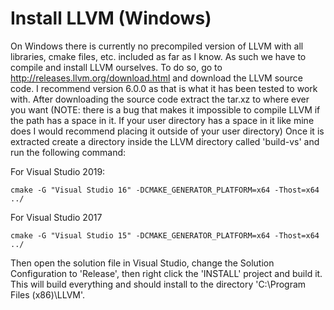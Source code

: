 # Install LLVM (Windows)

On Windows there is currently no precompiled version of LLVM with all libraries, cmake files, etc. included as far as I know. As such we have to compile and install LLVM ourselves.
To do so, go to http://releases.llvm.org/download.html and download the LLVM source code. I recommend version 6.0.0 as that is what it has been tested to work with.
After downloading the source code extract the tar.xz to where ever you want (NOTE: there is a bug that makes it impossible to compile LLVM if the path has a space in it. If your user directory has a space in it like mine does I would recommend placing it outside of your user directory)
Once it is extracted create a directory inside the LLVM directory called 'build-vs' and run the following command:

For Visual Studio 2019:

    cmake -G "Visual Studio 16" -DCMAKE_GENERATOR_PLATFORM=x64 -Thost=x64 ../

For Visual Studio 2017

    cmake -G "Visual Studio 15" -DCMAKE_GENERATOR_PLATFORM=x64 -Thost=x64 ../

Then open the solution file in Visual Studio, change the Solution Configuration to 'Release', then right click the 'INSTALL' project and build it. This will build everything and should install to the directory 'C:\Program Files (x86)\LLVM'.

